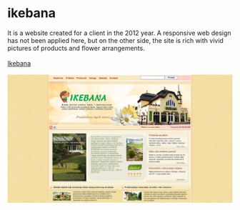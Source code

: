 # ikebana
It is a website created for a client in the 2012 year. A responsive web design has not been applied here, but on the other side, the site is rich with vivid pictures of products and flower arrangements.
<br><br>
<a href="https://dobarbrend.github.io/ikebana/" target="_blank">Ikebana</a>
<br><br>
<img src="https://github.com/DobarBREND/ikebana/blob/main/ikebana.jpg" alt="Ikebana">
